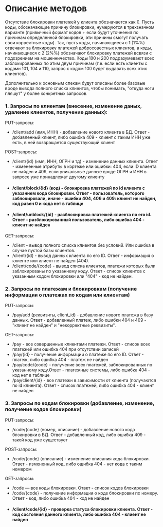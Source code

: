  # Описание методов
  
  Отсутствие блокировки платежей у клиента обозначается как 0. Пусть коды, обозначающие причину блокировки, нумеруются в трехзначном варианте (привычный формат кодов + если будут уточнения по причинам определенной блокировки, эти причины смогут получать свои корректные коды). Так, пусть коды, начинающиеся с 1 (1%%) отвечают за блокировку платежей добросовестных клиентов, а коды, начинающиеся с 2 (2%%) обозначают блокировку платежей всвязи с подозрением на мошенничество. Коды 100 и 200 подразумевают всех заблокированных по этим двум причинам (т.е. если есть клиенты с кодами 101, 104 и 110, запрос с кодом 100 будет выдавать всех этих клиентов).

  Дополнительно к основным спекам будут описаны более базовые вроде вывода полного списка клиентов, чтобы понимать, "откуда ноги пляшут" у более конкретных запросов.

### 1. Запросы по клиентам (внесение, изменение даных, удаление клиентов, получение данных):
PUT-запросы:
   - /client/add (имя, ИНН) - добавление нового клиента в БД. Ответ - добавленный клиент, либо ошибка 409 - клиент с таким ИНН уже есть, в ней возвращается существующий клиент

POST-запросы:
   - /client/{id} (имя, ИНН, ОГРН и тд) - изменение данных клиента. Ответ - измененные атрибуты в кортеже или ошибки: 404, если ID клиента не найден и 409, если уникальные данные вроде ОГРН и ИНН в запросе уже принадлежат другому клиенту
   - #### /client/block/{id} (код) - блокировка платежей по id клиента с указанием кода блокировки. Ответ - пользователь, которого заблокировали, иначе - ошибки 404, 406 и 409: клиент не найден, код равен 0 и кода нет в таблице
   - #### /client/unblock/{id} - разблокировка платежей клиента по его id. Ответ - разблокированный пользователь, либо ошибка 404 - клиент не найден


GET-запросы:
   - /client - вывод полного списка клиентов без условий. Или ошибка в случае пустой базы клиентов.
   - /client/{id} - вывод данных клиента по его ID. Ответ - информация о клиенте или клиент не найден (404).
   - /client/code/{code} - вывод списка клиентов, платежи которых были заблокированы по указанному коду. Ответ - список клиентов с указанным кодом блокировки или "404" - код не найден.


### 2. Запросы по платежам и блокировкам (получение информации о платежах по кодам или клиентам)
PUT-запросы:
-	/pay/add (реквизиты, client_id) - добавление нового платежа в базу данных. Ответ - добавленный платеж, либо ошибки 404 и 409 - "клиент не найден" и "некорректные реквизиты".

GET-запросы:
-	/pay - все совершенные клиентами платежи. Ответ - список всех платежей или ошибка 404 при отсутствии записей
-	/pay/{id} - получение информации о платеже по его ID. Ответ - платеж, либо ошибка 404 - платеж не найден
-	/pay/code/{code} - получение всех платежей, заблокированных по указанному коду.Ответ - платежные системы, либо ошибка 404 - код нет в таблице
-	/pay/client/{id} - все платежи в зависимости от клиента (получаются по id клиента). Ответ - список платежей, либо ошибка 404 - клиент не найден

### 3. Запросы по кодам блокировки (добавление, изменение, получение кодов блокировки)
PUT-запросы:
- /code/{code} (номер, описание) - добавление нового кода блокировки в БД. Ответ - добавленный код, либо ошибка 409 - такой код уже существует

POST-запросы:
-	/code/{code} (описание) - изменение описания кода блокировки. Ответ - измененный код, либо ошибка 404 - нет кода с таким номером

GET-запросы:
-	/code — все коды блокировки. Ответ - список кодов блокировки
-	/code/{code} - получение информации о коде блокировки по номеру. Ответ - код, либо ошибка 404 - код не найден
-	####	/client/code/{id} - проверка статуса блокировки клиента. Ответ - код состояния данного клиента, либо ошибка 404 - клиент не найден #
